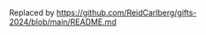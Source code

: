 Replaced by https://github.com/ReidCarlberg/gifts-2024/blob/main/README.md 














 










